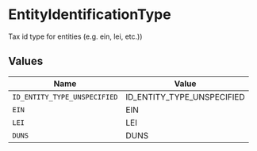 # EntityIdentificationType

Tax id type for entities (e.g. ein, lei, etc.))


## Values

| Name                         | Value                        |
| ---------------------------- | ---------------------------- |
| `ID_ENTITY_TYPE_UNSPECIFIED` | ID_ENTITY_TYPE_UNSPECIFIED   |
| `EIN`                        | EIN                          |
| `LEI`                        | LEI                          |
| `DUNS`                       | DUNS                         |